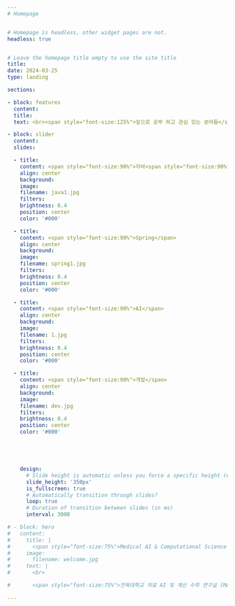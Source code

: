 ```yaml
---
# Homepage


# Homepage is headless, other widget pages are not.
headless: true


# Leave the homepage title empty to use the site title
title:
date: 2024-03-25
type: landing

sections:

- block: features
  content:
  title:
  text: <br><span style="font-size:125%">앞으로 공부 하고 관심 있는 분야들</span>

- block: slider
  content:
  slides:

  - title:
    content: <span style="font-size:90%">자바<span style="font-size:90%">
    align: center
    background:
    image:
    filename: java1.jpg
    filters:
    brightness: 0.4
    position: center
    color: '#000'

  - title:
    content: <span style="font-size:90%">Spring</span>
    align: center
    background:
    image:
    filename: spring1.jpg
    filters:
    brightness: 0.4
    position: center
    color: '#000'

  - title:
    content: <span style="font-size:90%">AI</span>
    align: center
    background:
    image:
    filename: 1.jpg
    filters:
    brightness: 0.4
    position: center
    color: '#000'

  - title:
    content: <span style="font-size:90%">개발</span>
    align: center
    background:
    image:
    filename: dev.jpg
    filters:
    brightness: 0.4
    position: center
    color: '#000'





    design:
      # Slide height is automatic unless you force a specific height (e.g. '400px')
      slide_height: '350px'
      is_fullscreen: true
      # Automatically transition through slides?
      loop: true
      # Duration of transition between slides (in ms)
      interval: 3000

# - block: hero
#   content:
#     title: |
#       <span style="font-size:75%">Medical AI & Computational Science (MACS) Lab</span>
#     image:
#       filename: welcome.jpg
#     text: |
#       <br>

#       <span style="font-size:75%">전북대학교 의료 AI 및 계산 수학 연구실 (MACS Lab) 홈페이지에 오신 것을 환영합니다. MACS에서는 의료, 항공, 국방 분야에 AI 및 딥러닝을 활용한 연구를 수행하고 있으며, 의료 수학 및 AI 기반 연구도 함께 수행하고 있습니다. 뿐만 아니라, 풀스택 개발 및 AI를 활용한 어플리케이션 개발 등 Development & Deploy하는 실용적인 분야에도 집중하고 있습니다.</span>
  
---
```



